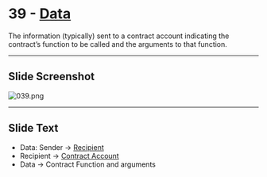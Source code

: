 # 39 - [Data](Data.md)

The information (typically) sent to a contract account indicating the contract’s function to be called and the arguments to that function.

___
## Slide Screenshot
![039.png](../../images/1.Ethereum%20101/039.png)
___
## Slide Text
- Data: Sender -> [Recipient](Recipient.md)
- Recipient -> [Contract Account](Contract%20Account.md)
- Data -> Contract Function and arguments
